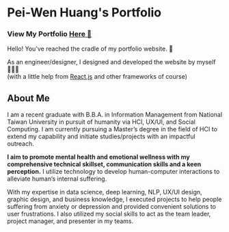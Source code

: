 # Pei-Wen Huang's Portfolio

### View My Portfolio [Here 🔗](https://peiwenhuang27.github.io/)

Hello! You've reached the cradle of my portfolio website. 🎂

As an engineer/designer, I designed and developed the website by myself 👩🏻‍💻 <br/>
(with a little help from [React.js](https://reactjs.org) and other frameworks of course)

## About Me

I am a recent graduate with B.B.A. in Information Management from National Taiwan University in pursuit of humanity via HCI, UX/UI, and Social Computing. I am currently pursuing a Master’s degree in the field of HCI to extend my capability and initiate studies/projects with an impactful outreach.

**I aim to promote mental health and emotional wellness with my comprehensive technical skillset, communication skills and a keen perception.** I utilize technology to develop human-computer interactions to alleviate human’s internal suffering.

With my expertise in data science, deep learning, NLP, UX/UI design, graphic design, and business knowledge, I executed projects to help people suffering from anxiety or depression and provided convenient solutions to user frustrations. I also utilized my social skills to act as the team leader, project manager, and presenter in my teams.


